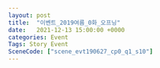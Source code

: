 ```yaml
---
layout: post
title:  "이벤트_2019여름_0화_오프닝"
date:   2021-12-13 15:00:00 +0000
categories: Event
Tags: Story Event
SceneCode: ["scene_evt190627_cp0_q1_s10"]
---
```

